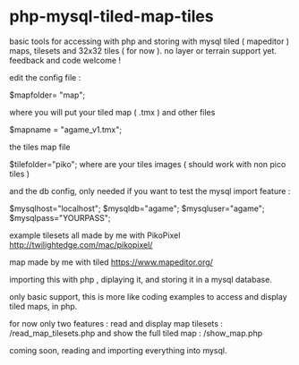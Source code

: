 # php-mysql-tiled-map-tiles
basic tools for accessing with php and storing with mysql tiled ( mapeditor ) maps, tilesets and 32x32 tiles ( for now ). no layer or terrain support yet. feedback and code welcome !

edit the config file :

$mapfolder= "map";

where you will put your tiled map ( .tmx ) and other files 

$mapname = "agame_v1.tmx";

the tiles map file

$tilefolder="piko";
where are your tiles images ( should work with non pico tiles )

and the db config, only needed if you want to test the mysql import feature :

$mysqlhost="localhost";
$mysqldb="agame";
$mysqluser="agame";
$mysqlpass="YOURPASS";

example tilesets all made by me with PikoPixel
http://twilightedge.com/mac/pikopixel/

map made by me with tiled
https://www.mapeditor.org/

importing this with php , diplaying it, and storing it in a mysql database.

only basic support, this is more like coding examples to access and display tiled maps, in php.

for now only two features : 
read and display map tilesets : 
/read_map_tilesets.php
and show the full tiled map : 
/show_map.php

coming soon, reading and importing everything into mysql.
